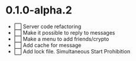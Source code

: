 # 0.1.0-alpha.2

- :white_large_square: Server code refactoring
- :white_large_square: Make it possible to reply to messages
- :white_large_square: Make a menu to add friends/crypto
- :white_large_square: Add cache for message
- :white_large_square: Add lock file. Simultaneous Start Prohibition